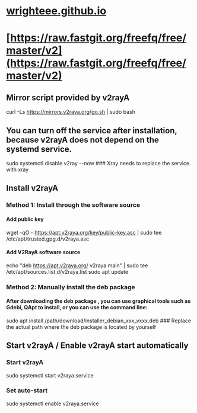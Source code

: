 # [wrighteee.github.io](https://wrighteee.github.io/)
# [https://raw.fastgit.org/freefq/free/master/v2](https://raw.fastgit.org/freefq/free/master/v2)
## Mirror script provided by v2rayA
curl -Ls https://mirrors.v2raya.org/go.sh | sudo bash
## You can turn off the service after installation, because v2rayA does not depend on the systemd service.
sudo systemctl disable v2ray --now ### Xray needs to replace the service with xray
## Install v2rayA
### Method 1: Install through the software source
#### Add public key
wget -qO - https://apt.v2raya.org/key/public-key.asc | sudo tee /etc/apt/trusted.gpg.d/v2raya.asc
#### Add V2RayA software source
echo "deb https://apt.v2raya.org/ v2raya main" | sudo tee /etc/apt/sources.list.d/v2raya.list
sudo apt update
### Method 2: Manually install the deb package
#### After downloading the deb package , you can use graphical tools such as Gdebi, QApt to install, or you can use the command line:
sudo apt install /path/download/installer_debian_xxx_vxxx.deb ### Replace the actual path where the deb package is located by yourself
## Start v2rayA / Enable v2rayA start automatically
### Start v2rayA
sudo systemctl start v2raya.service
### Set auto-start
sudo systemctl enable v2raya.service
